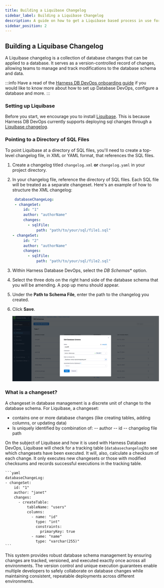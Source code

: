 ```yaml
---
title: Building a Liquibase Changelog 
sidebar_label: Building a Liquibase Changelog 
description: A guide on how to get a Liquibase based process in use for customers who do not currently use Liquibase
sidebar_position: 2
---
```


## Building a Liquibase Changelog 

A Liquibase changelog is a collection of database changes that can be applied to a database. It serves as a version-controlled record of changes, allowing teams to manage and track modifications to the database schema and data. 

:::info
Have a read of the [Harness DB DevOps onboarding guide](../get-started/onboarding-guide.md) if you would like to know more about how to set up Database DevOps, configure a database and more. 
:::

### Setting up Liquibase

Before you start, we encourage you to install [Liquibase](https://www.liquibase.com/download). This is because Harness DB DevOps currently supports deploying sql changes through a [Liquibase changelog](https://docs.liquibase.com/concepts/changelogs/home.html). 

### Pointing to a Directory of SQL Files

To point Liquibase at a directory of SQL files, you'll need to create a top-level changelog file, in XML or YAML format, that references the SQL files. 

 1. Create a changelog titled `changelog.xml` **or** `changelog.yaml` in your project directory. 
 2. In your changelog file, reference the directory of SQL files. Each SQL file will be treated as a 
  separate changeset. Here's an example of how to structure the XML changelog: 

    ```yaml
     databaseChangeLog:
     - changeSet:
         id: "1"
         author: "authorName"
         changes:
           - sqlFile:
               path: "path/to/your/sql/file1.sql"
    - changeSet:
         id: "2"
         author: "authorName"
         changes:
           - sqlFile:
               path: "path/to/your/sql/file2.sql"
    ```

 3. Within Harness Database DevOps, select the *DB Schemas** option. 
 4. Select the three dots on the right hand side of the database schema that you will be amending. A pop up menu should appear. 
 5. Under the **Path to Schema File**, enter the path to the changelog you created. 
 6. Click **Save**. 

    ![The pop up window to edit the Database Schema in DB DevOps](./static/edit_database_schema_popup1.png)

### What is a changeset?

A changeset in database management is a discrete unit of change to the database schema. For Liquibase, a changeset:

 - contains one or more database changes (like creating tables, adding columns, or updating data)
 - Is uniquely identified by combination of:
    -- author
    -- id
    -- changelog file path

On the subject of Liquibase and how it is used with Harness Database DevOps, Liquibase will check for a tracking table (`databasechangelog`)to see which changesets have been executed. It will, also, 
calculate a checksum of each change. It only executes new changesets or those with modified checksums and records successful executions in the tracking table. 

    ```yaml
    databaseChangeLog:
    - changeSet:
        id: "1"
        author: "janet"
        changes:
          - createTable:
              tableName: "users"
              columns:
                - name: "id"
                  type: "int"
                  constraints:
                    primaryKey: true
                - name: "name"
                  type: "varchar(255)"
    ```

This system provides robust database schema management by ensuring changes are tracked, versioned, and 
executed exactly once across all environments. The version control and unique execution guarantees enable 
multiple developers to safely collaborate on database changes while maintaining consistent, repeatable 
deployments across different environments.
